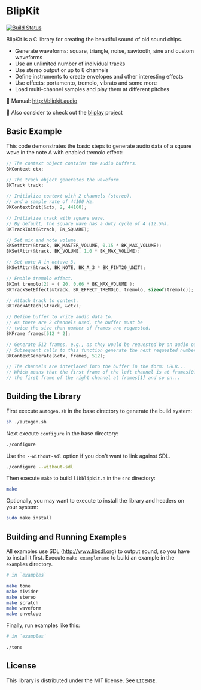BlipKit
=======

[![Build Status](https://github.com/detomon/BlipKit/actions/workflows/c.yml/badge.svg?branch=master)](https://github.com/detomon/BlipKit/actions/workflows/c.yml)

BlipKit is a C library for creating the beautiful sound of old sound chips.

- Generate waveforms: square, triangle, noise, sawtooth, sine and custom waveforms
- Use an unlimited number of individual tracks
- Use stereo output or up to 8 channels
- Define instruments to create envelopes and other interesting effects
- Use effects: portamento, tremolo, vibrato and some more
- Load multi-channel samples and play them at different pitches

📖 Manual: <http://blipkit.audio>

🎹 Also consider to check out the [bliplay](https://github.com/detomon/bliplay) project

Basic Example
-------------

This code demonstrates the basic steps to generate audio data of a square wave in the note A with enabled tremolo effect:

```c
// The context object contains the audio buffers.
BKContext ctx;

// The track object generates the waveform.
BKTrack track;

// Initialize context with 2 channels (stereo).
// and a sample rate of 44100 Hz.
BKContextInit(&ctx, 2, 44100);

// Initialize track with square wave.
// By default, the square wave has a duty cycle of 4 (12.5%).
BKTrackInit(&track, BK_SQUARE);

// Set mix and note volume.
BKSetAttr(&track, BK_MASTER_VOLUME, 0.15 * BK_MAX_VOLUME);
BKSetAttr(&track, BK_VOLUME, 1.0 * BK_MAX_VOLUME);

// Set note A in octave 3.
BKSetAttr(&track, BK_NOTE, BK_A_3 * BK_FINT20_UNIT);

// Enable tremolo effect.
BKInt tremolo[2] = { 20, 0.66 * BK_MAX_VOLUME };
BKTrackSetEffect(&track, BK_EFFECT_TREMOLO, tremolo, sizeof(tremolo));

// Attach track to context.
BKTrackAttach(&track, &ctx);

// Define buffer to write audio data to.
// As there are 2 channels used, the buffer must be
// twice the size than number of frames are requested.
BKFrame frames[512 * 2];

// Generate 512 frames, e.g., as they would be requested by an audio output function (SDL).
// Subsequent calls to this function generate the next requested number of frames.
BKContextGenerate(&ctx, frames, 512);

// The channels are interlaced into the buffer in the form: LRLR...
// Which means that the first frame of the left channel is at frames[0],
// the first frame of the right channel at frames[1] and so on...
```

Building the Library
--------------------

First execute `autogen.sh` in the base directory to generate the build system:

```sh
sh ./autogen.sh
```

Next execute `configure` in the base directory:

```sh
./configure
```

Use the `--without-sdl` option if you don't want to link against SDL.

```sh
./configure --without-sdl
```

Then execute `make` to build `libblipkit.a` in the `src` directory:

```sh
make
```

Optionally, you may want to execute to install the library and headers on your system:

```sh
sudo make install
```

Building and Running Examples
-----------------------------

All examples use SDL (<http://www.libsdl.org>) to output sound, so you have to install it first. Execute `make examplename` to build an example in the `examples` directory.

```sh
# in `examples`

make tone
make divider
make stereo
make scratch
make waveform
make envelope
```

Finally, run examples like this:

```sh
# in `examples`

./tone
```

License
-------

This library is distributed under the MIT license. See `LICENSE`.
